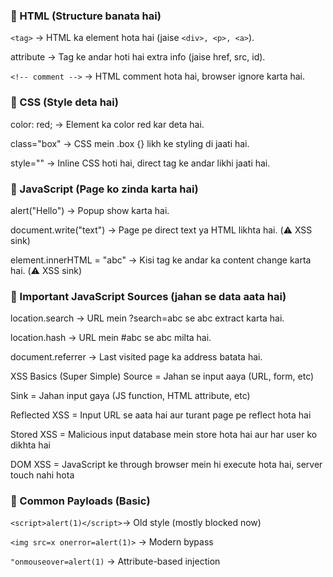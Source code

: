 ### 🔸 HTML (Structure banata hai)
```<tag>``` → HTML ka element hota hai (jaise ```<div>, <p>, <a>```).

attribute → Tag ke andar hoti hai extra info (jaise href, src, id).

```<!-- comment -->``` → HTML comment hota hai, browser ignore karta hai.

### 🔸 CSS (Style deta hai)
color: red; → Element ka color red kar deta hai.

class="box" → CSS mein .box {} likh ke styling di jaati hai.

style="" → Inline CSS hoti hai, direct tag ke andar likhi jaati hai.

### 🔸 JavaScript (Page ko zinda karta hai)
alert("Hello") → Popup show karta hai.

document.write("text") → Page pe direct text ya HTML likhta hai. (⚠️ XSS sink)

element.innerHTML = "abc" → Kisi tag ke andar ka content change karta hai. (⚠️ XSS sink)

### 🔸 Important JavaScript Sources (jahan se data aata hai)
location.search → URL mein ?search=abc se abc extract karta hai.

location.hash → URL mein #abc se abc milta hai.

document.referrer → Last visited page ka address batata hai.

XSS Basics (Super Simple)
Source = Jahan se input aaya (URL, form, etc)

Sink = Jahan input gaya (JS function, HTML attribute, etc)

Reflected XSS = Input URL se aata hai aur turant page pe reflect hota hai

Stored XSS = Malicious input database mein store hota hai aur har user ko dikhta hai

DOM XSS = JavaScript ke through browser mein hi execute hota hai, server touch nahi hota

### 🔸 Common Payloads (Basic)
```<script>alert(1)</script>```→ Old style (mostly blocked now)

```<img src=x onerror=alert(1)>``` → Modern bypass

```"onmouseover=alert(1)``` → Attribute-based injection


